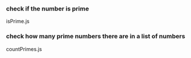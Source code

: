 ### check if the number is prime

isPrime.js

### check how many prime numbers there are in a list of numbers

countPrimes.js
